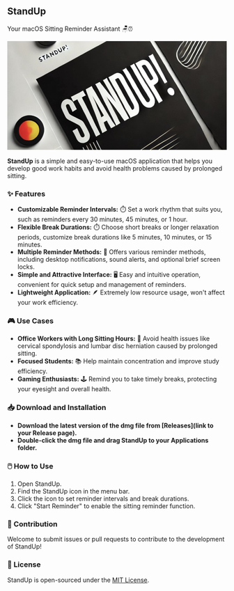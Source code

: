 ## StandUp

Your macOS Sitting Reminder Assistant 🪑⏰

<img src="./public/readme.jpg" alt="alt text" width="780" height="250">

**StandUp** is a simple and easy-to-use macOS application that helps you develop good work habits and avoid health problems caused by prolonged sitting.

### ✨ Features

* **Customizable Reminder Intervals:** ⏱️ Set a work rhythm that suits you, such as reminders every 30 minutes, 45 minutes, or 1 hour.
* **Flexible Break Durations:** ⏱️ Choose short breaks or longer relaxation periods, customize break durations like 5 minutes, 10 minutes, or 15 minutes.
* **Multiple Reminder Methods:** 🔔 Offers various reminder methods, including desktop notifications, sound alerts, and optional brief screen locks.
* **Simple and Attractive Interface:** 🖥️ Easy and intuitive operation, convenient for quick setup and management of reminders.
* **Lightweight Application:** 🪶 Extremely low resource usage, won't affect your work efficiency.

### 🎮 Use Cases

* **Office Workers with Long Sitting Hours:** 💼 Avoid health issues like cervical spondylosis and lumbar disc herniation caused by prolonged sitting.
* **Focused Students:** 📚 Help maintain concentration and improve study efficiency.
* **Gaming Enthusiasts:** 🕹️ Remind you to take timely breaks, protecting your eyesight and overall health.

### 📥 Download and Installation

* **Download the latest version of the dmg file from [Releases](link to your Release page).**
* **Double-click the dmg file and drag StandUp to your Applications folder.**

### 🖱️ How to Use

1. Open StandUp.
2. Find the StandUp icon in the menu bar.
3. Click the icon to set reminder intervals and break durations.
4. Click "Start Reminder" to enable the sitting reminder function.

### 🤝 Contribution

Welcome to submit issues or pull requests to contribute to the development of StandUp!

### 📝 License

StandUp is open-sourced under the [MIT License](./LICENSE).
